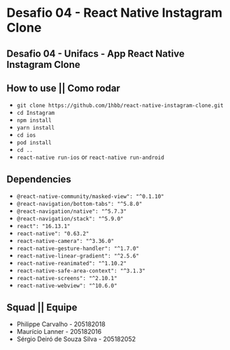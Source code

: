 # Desafio 04 - React Native Instagram Clone

## Desafio 04 - Unifacs - App React Native Instagram Clone

## How to use || Como rodar
- `git clone https://github.com/1hbb/react-native-instagram-clone.git`
- `cd Instagram`
- `npm install`
- `yarn install`
- `cd ios`
- `pod install` 
- `cd ..`
- `react-native run-ios` or `react-native run-android`


## Dependencies
- `@react-native-community/masked-view": "^0.1.10"`
- `@react-navigation/bottom-tabs": "^5.8.0"`
- `@react-navigation/native": "^5.7.3"`
- `@react-navigation/stack": "^5.9.0"`
- `react": "16.13.1"`
- `react-native": "0.63.2"`
- `react-native-camera": "^3.36.0"`
- `react-native-gesture-handler": "^1.7.0"`
- `react-native-linear-gradient": "^2.5.6"`
- `react-native-reanimated": "^1.10.2"`
- `react-native-safe-area-context": "^3.1.3"`
- `react-native-screens": "^2.10.1"`
- `react-native-webview": "^10.6.0"`


## Squad || Equipe
- Philippe Carvalho - 205182018
- Maurício Lanner - 205182016
- Sérgio Deiró de Souza Silva - 205182052